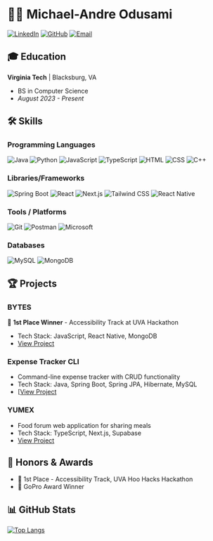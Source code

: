 # 👨‍💻 Michael-Andre Odusami

[![LinkedIn](https://img.shields.io/badge/LinkedIn-0077B5?style=for-the-badge&logo=linkedin&logoColor=white)](https://www.linkedin.com/in/odusami03)
[![GitHub](https://img.shields.io/badge/GitHub-100000?style=for-the-badge&logo=github&logoColor=white)](https://github.com/modusami)
[![Email](https://img.shields.io/badge/Email-D14836?style=for-the-badge&logo=gmail&logoColor=white)](mailto:modusami03@gmail.com)

## 🎓 Education

**Virginia Tech** | Blacksburg, VA
- BS in Computer Science
- *August 2023 - Present*

## 🛠️ Skills

### Programming Languages
![Java](https://img.shields.io/badge/Java-ED8B00?style=for-the-badge&logo=java&logoColor=white)
![Python](https://img.shields.io/badge/Python-3776AB?style=for-the-badge&logo=python&logoColor=white)
![JavaScript](https://img.shields.io/badge/JavaScript-F7DF1E?style=for-the-badge&logo=javascript&logoColor=black)
![TypeScript](https://img.shields.io/badge/TypeScript-007ACC?style=for-the-badge&logo=typescript&logoColor=white)
![HTML](https://img.shields.io/badge/Html-F7DF1E?style=for-the-badge&logo=html&logoColor=black)
![CSS](https://img.shields.io/badge/Css-007ACC?style=for-the-badge&logo=css&logoColor=white)
![C++](https://img.shields.io/badge/C++-00599C?style=for-the-badge&logo=c%2B%2B&logoColor=white)

### Libraries/Frameworks
![Spring Boot](https://img.shields.io/badge/Spring_Boot-6DB33F?style=for-the-badge&logo=spring-boot&logoColor=white)
![React](https://img.shields.io/badge/React-20232A?style=for-the-badge&logo=react&logoColor=61DAFB)
![Next.js](https://img.shields.io/badge/Next.js-000000?style=for-the-badge&logo=next.js&logoColor=white)
![Tailwind CSS](https://img.shields.io/badge/Tailwind_CSS-38B2AC?style=for-the-badge&logo=tailwind-css&logoColor=white)
![React Native](https://img.shields.io/badge/React-Native-38B2AC?style=for-the-badge&logo=react-native&logoColor=white)

### Tools / Platforms
![Git](https://img.shields.io/badge/Git-F05032?style=for-the-badge&logo=git&logoColor=white)
![Postman](https://img.shields.io/badge/Postman-FF6C37?style=for-the-badge&logo=postman&logoColor=white)
![Microsoft](https://img.shields.io/badge/Microsoft-666666?style=for-the-badge&logo=microsoft&logoColor=white)

### Databases
![MySQL](https://img.shields.io/badge/MySQL-4479A1?style=for-the-badge&logo=mysql&logoColor=white)
![MongoDB](https://img.shields.io/badge/MongoDB-47A248?style=for-the-badge&logo=mongodb&logoColor=white)

## 🏆 Projects

### BYTES
🏅 **1st Place Winner** - Accessibility Track at UVA Hackathon
- Tech Stack: JavaScript, React Native, MongoDB
- [View Project](https://github.com/modusami/Bytes)

### Expense Tracker CLI
- Command-line expense tracker with CRUD functionality
- Tech Stack: Java, Spring Boot, Spring JPA, Hibernate, MySQL
- [[View Project](https://github.com/modusami/expense-tracker-cml-app)

### YUMEX
- Food forum web application for sharing meals
- Tech Stack: TypeScript, Next.js, Supabase
- [View Project](https://github.com/modusami/Yumex)

## 🏅 Honors & Awards
- 🥇 1st Place - Accessibility Track, UVA Hoo Hacks Hackathon
- 🎥 GoPro Award Winner

## 📊 GitHub Stats

[![Top Langs](https://github-readme-stats.vercel.app/api/top-langs/?username=modusami&layout=compact&theme=dark)](https://github.com/anuraghazra/github-readme-stats)


